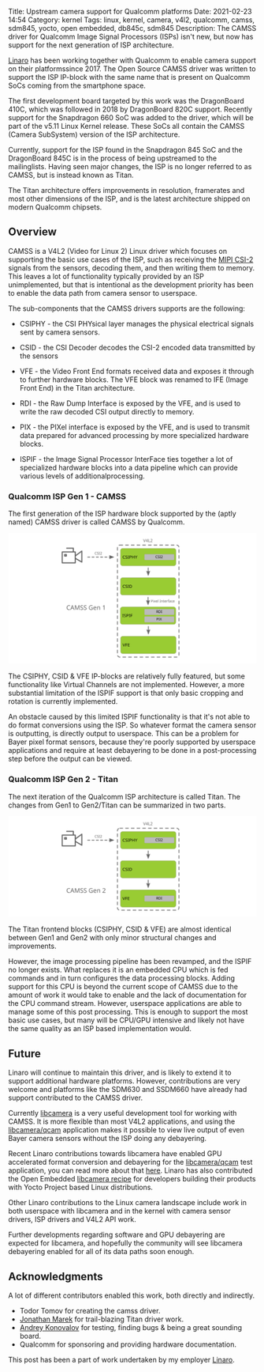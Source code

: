 Title: Upstream camera support for Qualcomm platforms
Date: 2021-02-23 14:54
Category: kernel
Tags: linux, kernel, camera, v4l2, qualcomm, camss, sdm845, yocto, open embedded, db845c, sdm845
Description: The CAMSS driver for Qualcomm Image Signal Processors (ISPs) isn't new, but now has support for the next generation of ISP architecture.



[Linaro](https://www.linaro.org/) has been working together with Qualcomm to enable camera support on
their platformssince 2017. The Open Source CAMSS driver was written to support the ISP IP-block with
the same name that is present on Qualcomm SoCs coming from the smartphone space.

The first development board targeted by this work was the DragonBoard 410C, which was followed in 2018 by
DragonBoard 820C support. Recently support for the Snapdragon 660 SoC was added to the driver,
which will be part of the v5.11 Linux Kernel release. These SoCs all contain the CAMSS
(Camera SubSystem) version of the ISP architecture.

Currently, support for the ISP found in the Snapdragon 845 SoC and the DragonBoard 845C is in
the process of being upstreamed to the mailinglists. Having seen major changes, the ISP is
no longer referred to as CAMSS, but is instead known as Titan.

The Titan architecture offers improvements in resolution, framerates and most other dimensions
of the ISP, and is the latest architecture shipped on modern Qualcomm chipsets.


Overview
--------

CAMSS is a V4L2 (Video for Linux 2) Linux driver which focuses on supporting the basic use cases of the ISP,
such as receiving the [MIPI CSI-2](https://www.mipi.org/specifications/csi-2) signals from the sensors,
decoding them, and then writing them to memory. This leaves a lot of functionality typically provided
by an ISP unimplemented, but that is intentional as the development priority has been to enable the
data path from camera sensor to userspace.

The sub-components that the CAMSS drivers supports are the following:

 - CSIPHY - the CSI PHYsical layer manages the physical electrical signals sent by camera sensors.

 - CSID - the CSI Decoder decodes the CSI-2 encoded data transmitted by the sensors

 - VFE - the Video Front End formats received data and exposes it through to further hardware blocks.
         The VFE block was renamed to IFE (Image Front End) in the Titan architecture.

 - RDI - the Raw Dump Interface is exposed by the VFE, and is used to write the raw decoded
         CSI output directly to memory.

 - PIX - the PIXel interface is exposed by the VFE, and is used to transmit data prepared
         for advanced processing by more specialized hardware blocks.

 - ISPIF - the Image Signal Processor InterFace ties together a lot of specialized hardware blocks
           into a data pipeline which can provide various levels of additionalprocessing.


### Qualcomm ISP Gen 1 - CAMSS

The first generation of the ISP hardware block supported by the (aptly named) CAMSS driver is
called CAMSS by Qualcomm.

[![Alt text](/images/2021-02-23_camss_gen1.svg "Qualcomm CAMSS ISP Generation 1")
](/images/2021-02-23_camss_gen1.svg)

The CSIPHY, CSID & VFE IP-blocks are relatively fully featured, but some functionality like
Virtual Channels are not implemented. However, a more substantial limitation of the ISPIF
support is that only basic cropping and rotation is currently implemented.

An obstacle caused by this limited ISPIF functionality is that it's not able to do format
conversions using the ISP. So whatever format the camera sensor is outputting, is directly
output to userspace. This can be a problem for Bayer pixel format sensors, because
they're poorly supported by userspace applications and require at least debayering to be
done in a post-processing step before the output can be viewed.



### Qualcomm ISP Gen 2 - Titan

The next iteration of the Qualcomm ISP architecture is called Titan. The changes from Gen1
to Gen2/Titan can be summarized in two parts.

[![Alt text](/images/2021-02-23_camss_gen2_titan.svg "Qualcomm CAMSS ISP Generation 2, Titan")
](/images/2021-02-23_camss_gen2_titan.svg)

The Titan frontend blocks (CSIPHY, CSID & VFE) are almost identical between Gen1 and Gen2
with only minor structural changes and improvements.

However, the image processing pipeline has been revamped, and the ISPIF no longer exists.
What replaces it is an embedded CPU which is fed commands and in turn configures the
data processing blocks. Adding support for this CPU is beyond the current scope
of CAMSS due to the amount of work it would take to enable and the lack of documentation
for the CPU command stream. However, userspace applications are able to manage some of this
post processing. This is enough to support the most basic use cases, but many will be CPU/GPU
intensive and likely not have the same quality as an ISP based implementation would.


Future
------

Linaro will continue to maintain this driver, and is likely to extend it to support
additional hardware platforms. However, contributions are very welcome and platforms
like the SDM630 and SSDM660 have already had support contributed to the CAMSS driver.

Currently [libcamera](https://libcamera.org/index.html) is a very useful development tool
for working with CAMSS. It is more flexible than most V4L2 applications, and using the
[libcamera/qcam](https://libcamera.org/getting-started.html) application makes it possible
to view live output of even Bayer camera sensors without the ISP doing any debayering.

Recent Linaro contributions towards libcamera have enabled GPU accelerated format conversion
and debayering for the [libcamera/qcam](https://libcamera.org/getting-started.html) test
application, you can read more about that
[here](https://www.linaro.org/blog/accelerating-libcamera-qcam-format-conversion-using-opengl-shaders/).
Linaro has also contributed the Open Embedded [libcamera recipe](http://cgit.openembedded.org/meta-openembedded/tree/meta-multimedia/recipes-multimedia/libcamera/libcamera.bb?h=master)
for developers building their products with Yocto Project based Linux distributions.

Other Linaro contributions to the Linux camera landscape include work in both
userspace with libcamera and in the kernel with camera sensor drivers,
ISP drivers and V4L2 API work.

Further developments regarding software and GPU debayering are expected for libcamera,
and hopefully the community will see libcamera debayering enabled for all of its data paths
soon enough.


Acknowledgments
---------------

A lot of different contributors enabled this work, both directly and indirectly.

   * Todor Tomov for creating the camss driver.
   * [Jonathan Marek](https://gitlab.freedesktop.org/flto) for trail-blazing Titan driver work.
   * [Andrey Konovalov](https://github.com/andrey-konovalov) for testing, finding bugs & being a great sounding board.
   * Qualcomm for sponsoring and providing hardware documentation.

This post has been a part of work undertaken by my employer [Linaro](https://www.linaro.org/blog/upstream-camera-support-for-qualcomm-platforms/).
